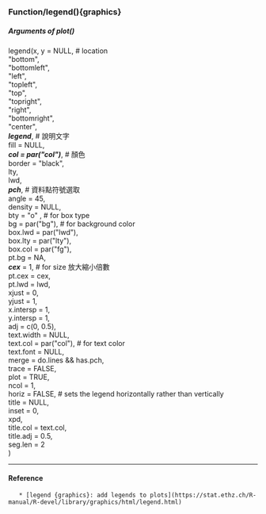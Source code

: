 ### Function/legend(){graphics}

##### Arguments of plot\(\)

legend\(x, y = NULL, \# location  
       "bottom",  
       "bottomleft",  
       "left",  
       "topleft",  
       "top",  
       "topright",  
       "right",  
       "bottomright",  
       "center",  
       _**legend**_,   \# 說明文字  
       fill = NULL,  
       _**col = par\("col"\)**_,  \# 顏色  
       border = "black",  
       lty,  
       lwd,  
       _**pch**_,  \# 資料點符號選取  
       angle = 45,  
       density = NULL,  
       bty = "o" , \# for box type  
       bg = par\("bg"\), \# for background color  
       box.lwd = par\("lwd"\),  
       box.lty = par\("lty"\),  
       box.col = par\("fg"\),  
       pt.bg = NA,  
       _**cex**_ = 1, \# for size 放大縮小倍數  
       pt.cex = cex,  
       pt.lwd = lwd,  
       xjust = 0,  
       yjust = 1,  
       x.intersp = 1,  
       y.intersp = 1,  
       adj = c\(0, 0.5\),  
       text.width = NULL,  
       text.col = par\("col"\), \# for text color  
       text.font = NULL,  
       merge = do.lines && has.pch,  
       trace = FALSE,  
       plot = TRUE,  
       ncol = 1,  
       horiz = FALSE, \# sets the legend horizontally rather than vertically  
       title = NULL,  
       inset = 0,  
       xpd,  
       title.col = text.col,  
       title.adj = 0.5,  
       seg.len = 2  
       \)

----
#### Reference
       * [legend {graphics}: add legends to plots](https://stat.ethz.ch/R-manual/R-devel/library/graphics/html/legend.html)
